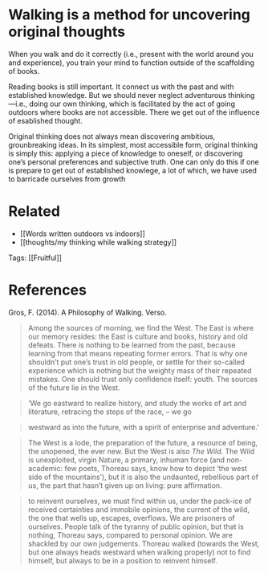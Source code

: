 # Walking is a method for uncovering original thoughts

When you walk and do it correctly (i.e., present with the world around you and experience), you train your mind to function outside of the scaffolding of books.

Reading books is still important. It connect us with the past and with established knowledge. But we should never neglect adventurous thinking—i.e., doing our own thinking, which is facilitated by the act of going outdoors where books are not accessible. There we get out of the influence of esablished thought.

Original thinking does not always mean discovering ambitious, grounbreaking ideas. In its simplest, most accessible form, original thinking is simply this: applying a piece of knowledge to oneself, or discovering one’s personal preferences and subjective truth. One can only do this if one is prepare to get out of established knowlege, a lot of which, we have used to barricade ourselves from growth

# Related

- [[Words written outdoors vs indoors]]
- [[thoughts/my thinking while walking strategy]]

Tags: [[Fruitful]]

# References

Gros, F. (2014). A Philosophy of Walking. Verso.

> Among the sources of morning, we find the West. The East is where our memory resides: the East is culture and books, history and old defeats. There is nothing to be learned from the past, because learning from that means repeating former errors. That is why one shouldn’t put one’s trust in old people, or settle for their so-called experience which is nothing but the weighty mass of their repeated mistakes. One should trust only confidence itself: youth. The sources of the future lie in the West.

> ‘We go eastward to realize history, and study the works of art and literature, retracing the steps of the race, – we go

> westward as into the future, with a spirit of enterprise and adventure.’

> The West is a lode, the preparation of the future, a resource of being, the unopened, the ever new. But the West is also *The Wild*. The Wild is unexploited, virgin Nature, a primary, inhuman force (and non-academic: few poets, Thoreau says, know how to depict ‘the west side of the mountains’), but it is also the undaunted, rebellious part of us, the part that hasn’t given up on living: pure affirmation.

> to reinvent ourselves, we must find within us, under the pack-ice of received certainties and immobile opinions, the current of the wild, the one that wells up, escapes, overflows. We are prisoners of ourselves. People talk of the tyranny of public opinion, but that is nothing, Thoreau says, compared to personal opinion. We are shackled by our own judgements. Thoreau walked (towards the West, but one always heads westward when walking properly) not to find himself, but always to be in a position to reinvent himself.

